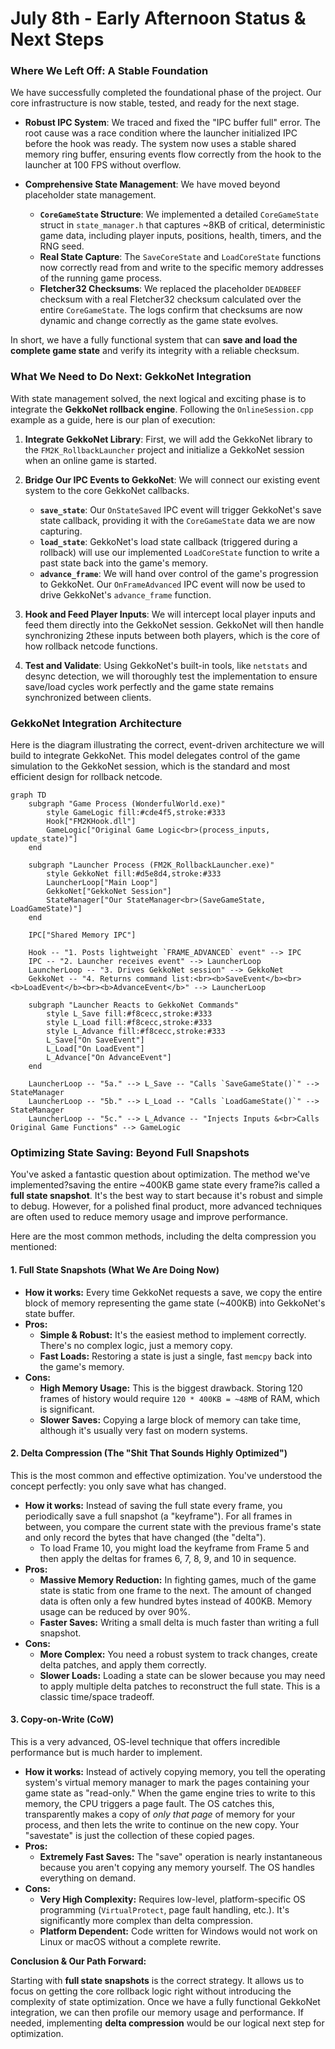 # July 8th - Early Afternoon Status & Next Steps

### Where We Left Off: A Stable Foundation

We have successfully completed the foundational phase of the project. Our core infrastructure is now stable, tested, and ready for the next stage.

*   **Robust IPC System**: We traced and fixed the "IPC buffer full" error. The root cause was a race condition where the launcher initialized IPC before the hook was ready. The system now uses a stable shared memory ring buffer, ensuring events flow correctly from the hook to the launcher at 100 FPS without overflow.

*   **Comprehensive State Management**: We have moved beyond placeholder state management.
    *   **`CoreGameState` Structure**: We implemented a detailed `CoreGameState` struct in `state_manager.h` that captures ~8KB of critical, deterministic game data, including player inputs, positions, health, timers, and the RNG seed.
    *   **Real State Capture**: The `SaveCoreState` and `LoadCoreState` functions now correctly read from and write to the specific memory addresses of the running game process.
    *   **Fletcher32 Checksums**: We replaced the placeholder `DEADBEEF` checksum with a real Fletcher32 checksum calculated over the entire `CoreGameState`. The logs confirm that checksums are now dynamic and change correctly as the game state evolves.

In short, we have a fully functional system that can **save and load the complete game state** and verify its integrity with a reliable checksum.

### What We Need to Do Next: GekkoNet Integration

With state management solved, the next logical and exciting phase is to integrate the **GekkoNet rollback engine**. Following the `OnlineSession.cpp` example as a guide, here is our plan of execution:

1.  **Integrate GekkoNet Library**: First, we will add the GekkoNet library to the `FM2K_RollbackLauncher` project and initialize a GekkoNet session when an online game is started.

2.  **Bridge Our IPC Events to GekkoNet**: We will connect our existing event system to the core GekkoNet callbacks.
    *   **`save_state`**: Our `OnStateSaved` IPC event will trigger GekkoNet's save state callback, providing it with the `CoreGameState` data we are now capturing.
    *   **`load_state`**: GekkoNet's load state callback (triggered during a rollback) will use our implemented `LoadCoreState` function to write a past state back into the game's memory.
    *   **`advance_frame`**: We will hand over control of the game's progression to GekkoNet. Our `OnFrameAdvanced` IPC event will now be used to drive GekkoNet's `advance_frame` function.

3.  **Hook and Feed Player Inputs**: We will intercept local player inputs and feed them directly into the GekkoNet session. GekkoNet will then handle synchronizing 2these inputs between both players, which is the core of how rollback netcode functions.

4.  **Test and Validate**: Using GekkoNet's built-in tools, like `netstats` and desync detection, we will thoroughly test the implementation to ensure save/load cycles work perfectly and the game state remains synchronized between clients. 

### GekkoNet Integration Architecture

Here is the diagram illustrating the correct, event-driven architecture we will build to integrate GekkoNet. This model delegates control of the game simulation to the GekkoNet session, which is the standard and most efficient design for rollback netcode.

```mermaid
graph TD
    subgraph "Game Process (WonderfulWorld.exe)"
        style GameLogic fill:#cde4f5,stroke:#333
        Hook["FM2KHook.dll"]
        GameLogic["Original Game Logic<br>(process_inputs, update_state)"]
    end

    subgraph "Launcher Process (FM2K_RollbackLauncher.exe)"
        style GekkoNet fill:#d5e8d4,stroke:#333
        LauncherLoop["Main Loop"]
        GekkoNet["GekkoNet Session"]
        StateManager["Our StateManager<br>(SaveGameState, LoadGameState)"]
    end

    IPC["Shared Memory IPC"]

    Hook -- "1. Posts lightweight `FRAME_ADVANCED` event" --> IPC
    IPC -- "2. Launcher receives event" --> LauncherLoop
    LauncherLoop -- "3. Drives GekkoNet session" --> GekkoNet
    GekkoNet -- "4. Returns command list:<br><b>SaveEvent</b><br><b>LoadEvent</b><br><b>AdvanceEvent</b>" --> LauncherLoop

    subgraph "Launcher Reacts to GekkoNet Commands"
        style L_Save fill:#f8cecc,stroke:#333
        style L_Load fill:#f8cecc,stroke:#333
        style L_Advance fill:#f8cecc,stroke:#333
        L_Save["On SaveEvent"]
        L_Load["On LoadEvent"]
        L_Advance["On AdvanceEvent"]
    end

    LauncherLoop -- "5a." --> L_Save -- "Calls `SaveGameState()`" --> StateManager
    LauncherLoop -- "5b." --> L_Load -- "Calls `LoadGameState()`" --> StateManager
    LauncherLoop -- "5c." --> L_Advance -- "Injects Inputs &<br>Calls Original Game Functions" --> GameLogic
```

### Optimizing State Saving: Beyond Full Snapshots

You've asked a fantastic question about optimization. The method we've implemented?saving the entire ~400KB game state every frame?is called a **full state snapshot**. It's the best way to start because it's robust and simple to debug. However, for a polished final product, more advanced techniques are often used to reduce memory usage and improve performance.

Here are the most common methods, including the delta compression you mentioned:

#### 1. Full State Snapshots (What We Are Doing Now)

*   **How it works:** Every time GekkoNet requests a save, we copy the entire block of memory representing the game state (~400KB) into GekkoNet's state buffer.
*   **Pros:**
    *   **Simple & Robust:** It's the easiest method to implement correctly. There's no complex logic, just a memory copy.
    *   **Fast Loads:** Restoring a state is just a single, fast `memcpy` back into the game's memory.
*   **Cons:**
    *   **High Memory Usage:** This is the biggest drawback. Storing 120 frames of history would require `120 * 400KB = ~48MB` of RAM, which is significant.
    *   **Slower Saves:** Copying a large block of memory can take time, although it's usually very fast on modern systems.

#### 2. Delta Compression (The "Shit That Sounds Highly Optimized")

This is the most common and effective optimization. You've understood the concept perfectly: you only save what has changed.

*   **How it works:** Instead of saving the full state every frame, you periodically save a full snapshot (a "keyframe"). For all frames in between, you compare the current state with the previous frame's state and only record the bytes that have changed (the "delta").
    *   To load Frame 10, you might load the keyframe from Frame 5 and then apply the deltas for frames 6, 7, 8, 9, and 10 in sequence.
*   **Pros:**
    *   **Massive Memory Reduction:** In fighting games, much of the game state is static from one frame to the next. The amount of changed data is often only a few hundred bytes instead of 400KB. Memory usage can be reduced by over 90%.
    *   **Faster Saves:** Writing a small delta is much faster than writing a full snapshot.
*   **Cons:**
    *   **More Complex:** You need a robust system to track changes, create delta patches, and apply them correctly.
    *   **Slower Loads:** Loading a state can be slower because you may need to apply multiple delta patches to reconstruct the full state. This is a classic time/space tradeoff.

#### 3. Copy-on-Write (CoW)

This is a very advanced, OS-level technique that offers incredible performance but is much harder to implement.

*   **How it works:** Instead of actively copying memory, you tell the operating system's virtual memory manager to mark the pages containing your game state as "read-only." When the game engine tries to write to this memory, the CPU triggers a page fault. The OS catches this, transparently makes a copy of *only that page* of memory for your process, and then lets the write to continue on the new copy. Your "savestate" is just the collection of these copied pages.
*   **Pros:**
    *   **Extremely Fast Saves:** The "save" operation is nearly instantaneous because you aren't copying any memory yourself. The OS handles everything on demand.
*   **Cons:**
    *   **Very High Complexity:** Requires low-level, platform-specific OS programming (`VirtualProtect`, page fault handling, etc.). It's significantly more complex than delta compression.
    *   **Platform Dependent:** Code written for Windows would not work on Linux or macOS without a complete rewrite.

**Conclusion & Our Path Forward:**

Starting with **full state snapshots** is the correct strategy. It allows us to focus on getting the core rollback logic right without introducing the complexity of state optimization. Once we have a fully functional GekkoNet integration, we can then profile our memory usage and performance. If needed, implementing **delta compression** would be our logical next step for optimization. 